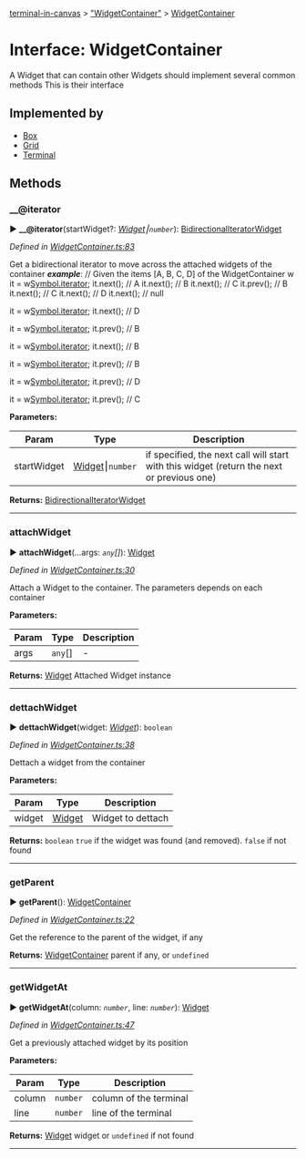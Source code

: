 [terminal-in-canvas](../README.md) > ["WidgetContainer"](../modules/_widgetcontainer_.md) > [WidgetContainer](../interfaces/_widgetcontainer_.widgetcontainer.md)



# Interface: WidgetContainer


A Widget that can contain other Widgets should implement several common methods This is their interface

## Implemented by

* [Box](../classes/_widgets_box_.box.md)
* [Grid](../classes/_widgets_grid_.grid.md)
* [Terminal](../classes/_terminal_.terminal.md)


## Methods
<a id="___iterator"></a>

###  __@iterator

► **__@iterator**(startWidget?: *[Widget](../classes/_widget_.widget.md)⎮`number`*): [BidirectionalIterator](_widgetcontainer_.bidirectionaliterator.md)[Widget](../classes/_widget_.widget.md)



*Defined in [WidgetContainer.ts:83](https://github.com/danikaze/terminal-in-canvas/blob/a39a508/src/WidgetContainer.ts#L83)*



Get a bidirectional iterator to move across the attached widgets of the container
*__example__*: // Given the items [A, B, C, D] of the WidgetContainer w it = w<a href="">Symbol.iterator</a>; it.next(); // A it.next(); // B it.next(); // C it.prev(); // B it.next(); // C it.next(); // D it.next(); // null

it = w[Symbol.iterator](C); it.next(); // D

it = w[Symbol.iterator](C); it.prev(); // B

it = w[Symbol.iterator](0); it.next(); // B

it = w[Symbol.iterator](2); it.prev(); // B

it = w[Symbol.iterator](-1); it.prev(); // D

it = w[Symbol.iterator](-2); it.prev(); // C



**Parameters:**

| Param | Type | Description |
| ------ | ------ | ------ |
| startWidget | [Widget](../classes/_widget_.widget.md)⎮`number`   |  if specified, the next call will start with this widget (return the next or previous one) |





**Returns:** [BidirectionalIterator](_widgetcontainer_.bidirectionaliterator.md)[Widget](../classes/_widget_.widget.md)





___

<a id="attachwidget"></a>

###  attachWidget

► **attachWidget**(...args: *`any`[]*): [Widget](../classes/_widget_.widget.md)



*Defined in [WidgetContainer.ts:30](https://github.com/danikaze/terminal-in-canvas/blob/a39a508/src/WidgetContainer.ts#L30)*



Attach a Widget to the container. The parameters depends on each container


**Parameters:**

| Param | Type | Description |
| ------ | ------ | ------ |
| args | `any`[]   |  - |





**Returns:** [Widget](../classes/_widget_.widget.md)
Attached Widget instance






___

<a id="dettachwidget"></a>

###  dettachWidget

► **dettachWidget**(widget: *[Widget](../classes/_widget_.widget.md)*): `boolean`



*Defined in [WidgetContainer.ts:38](https://github.com/danikaze/terminal-in-canvas/blob/a39a508/src/WidgetContainer.ts#L38)*



Dettach a widget from the container


**Parameters:**

| Param | Type | Description |
| ------ | ------ | ------ |
| widget | [Widget](../classes/_widget_.widget.md)   |  Widget to dettach |





**Returns:** `boolean`
`true` if the widget was found (and removed). `false` if not found






___

<a id="getparent"></a>

###  getParent

► **getParent**(): [WidgetContainer](_widgetcontainer_.widgetcontainer.md)



*Defined in [WidgetContainer.ts:22](https://github.com/danikaze/terminal-in-canvas/blob/a39a508/src/WidgetContainer.ts#L22)*



Get the reference to the parent of the widget, if any




**Returns:** [WidgetContainer](_widgetcontainer_.widgetcontainer.md)
parent if any, or `undefined`






___

<a id="getwidgetat"></a>

###  getWidgetAt

► **getWidgetAt**(column: *`number`*, line: *`number`*): [Widget](../classes/_widget_.widget.md)



*Defined in [WidgetContainer.ts:47](https://github.com/danikaze/terminal-in-canvas/blob/a39a508/src/WidgetContainer.ts#L47)*



Get a previously attached widget by its position


**Parameters:**

| Param | Type | Description |
| ------ | ------ | ------ |
| column | `number`   |  column of the terminal |
| line | `number`   |  line of the terminal |





**Returns:** [Widget](../classes/_widget_.widget.md)
widget or `undefined` if not found






___


